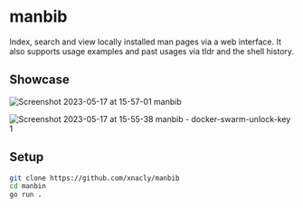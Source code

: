# manbib

Index, search and view locally installed man pages via a web interface. It also supports usage examples and past usages via tldr and the shell history.

## Showcase
![Screenshot 2023-05-17 at 15-57-01 manbib](https://github.com/xNaCly/manbib/assets/47723417/d048d18d-6f00-40e5-addb-613045fd5e9a)

![Screenshot 2023-05-17 at 15-55-38 manbib - docker-swarm-unlock-key 1](https://github.com/xNaCly/manbib/assets/47723417/7cfe4f1f-f7f5-481f-9ae6-0fe52d433445)



## Setup

```bash
git clone https://github.com/xnacly/manbib
cd manbin
go run .
```
